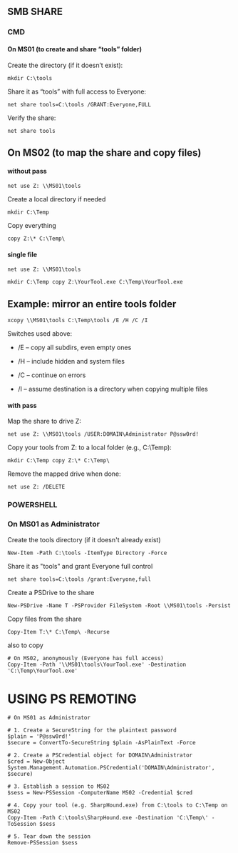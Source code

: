 
## SMB SHARE

### CMD

#### On MS01 (to create and share “tools” folder)

Create the directory (if it doesn’t exist):
```
mkdir C:\tools
```

Share it as “tools” with full access to Everyone:
```
net share tools=C:\tools /GRANT:Everyone,FULL
```

Verify the share:

```
net share tools
```

## On MS02 (to map the share and copy files)
#### without pass

```
net use Z: \\MS01\tools 
```

Create a local directory if needed
```
mkdir C:\Temp
```

Copy everything
```
copy Z:\* C:\Temp\
```

#### single file
```
net use Z: \\MS01\tools 
```
```
mkdir C:\Temp copy Z:\YourTool.exe C:\Temp\YourTool.exe 
```

## Example: mirror an entire tools folder


`xcopy \\MS01\tools C:\Temp\tools /E /H /C /I`

Switches used above:

- /E – copy all subdirs, even empty ones

- /H – include hidden and system files

- /C – continue on errors

- /I – assume destination is a directory when copying multiple files
#### with pass
Map the share to drive Z:
```
net use Z: \\MS01\tools /USER:DOMAIN\Administrator P@ssw0rd!
```
Copy your tools from Z: to a local folder (e.g., C:\Temp):
```
mkdir C:\Temp copy Z:\* C:\Temp\
```

Remove the mapped drive when done:
```
net use Z: /DELETE
```




### POWERSHELL


### On MS01 as Administrator

Create the tools directory (if it doesn't already exist)
```
New-Item -Path C:\tools -ItemType Directory -Force
```

Share it as "tools" and grant Everyone full control
```
net share tools=C:\tools /grant:Everyone,full
```



Create a PSDrive to the share

```
New-PSDrive -Name T -PSProvider FileSystem -Root \\MS01\tools -Persist
```

Copy files from the share

```
Copy-Item T:\* C:\Temp\ -Recurse
```

also to copy
```
# On MS02, anonymously (Everyone has full access)
Copy-Item -Path '\\MS01\tools\YourTool.exe' -Destination 'C:\Temp\YourTool.exe'
```



# USING PS REMOTING

```
# On MS01 as Administrator

# 1. Create a SecureString for the plaintext password
$plain = 'P@ssw0rd!'
$secure = ConvertTo-SecureString $plain -AsPlainText -Force

# 2. Create a PSCredential object for DOMAIN\Administrator
$cred = New-Object System.Management.Automation.PSCredential('DOMAIN\Administrator', $secure)

# 3. Establish a session to MS02
$sess = New-PSSession -ComputerName MS02 -Credential $cred

# 4. Copy your tool (e.g. SharpHound.exe) from C:\tools to C:\Temp on MS02
Copy-Item -Path C:\tools\SharpHound.exe -Destination 'C:\Temp\' -ToSession $sess

# 5. Tear down the session
Remove-PSSession $sess
```
